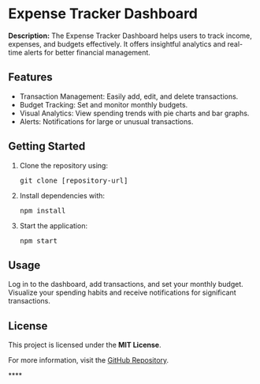 <!DOCTYPE html>
<html lang="en">
<head>
  <meta charset="UTF-8">
  <meta name="viewport" content="width=device-width, initial-scale=1.0">
  <title>Expense Tracker Dashboard Documentation</title>
</head>
<body>
  <h1>Expense Tracker Dashboard</h1>
  <p><strong>Description:</strong> The Expense Tracker Dashboard helps users to track income, expenses, and budgets effectively. It offers insightful analytics and real-time alerts for better financial management.</p>

  <h2>Features</h2>
  <ul>
    <li>Transaction Management: Easily add, edit, and delete transactions.</li>
    <li>Budget Tracking: Set and monitor monthly budgets.</li>
    <li>Visual Analytics: View spending trends with pie charts and bar graphs.</li>
    <li>Alerts: Notifications for large or unusual transactions.</li>
  </ul>

  <h2>Getting Started</h2>
  <ol>
    <li>Clone the repository using: <pre>git clone [repository-url]</pre></li>
    <li>Install dependencies with: <pre>npm install</pre></li>
    <li>Start the application: <pre>npm start</pre></li>
  </ol>

  <h2>Usage</h2>
  <p>Log in to the dashboard, add transactions, and set your monthly budget. Visualize your spending habits and receive notifications for significant transactions.</p>

  <h2>License</h2>
  <p>This project is licensed under the <strong>MIT License</strong>.</p>

  <p>For more information, visit the <a href="https://github.com/your-repository" target="_blank">GitHub Repository</a>.</p>
</body>
</html>
****
